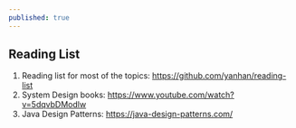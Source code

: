 ```yaml
---
published: true
---
```

## Reading List

1. Reading list for most of the topics: https://github.com/yanhan/reading-list
2. System Design books: https://www.youtube.com/watch?v=5dqvbDModlw
3. Java Design Patterns: https://java-design-patterns.com/

